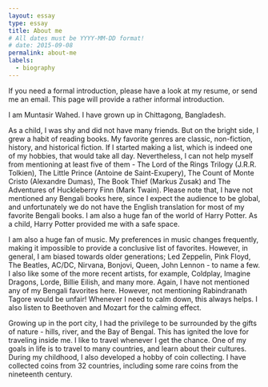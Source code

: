 ```yaml
---
layout: essay
type: essay
title: About me
# All dates must be YYYY-MM-DD format!
# date: 2015-09-08
permalink: about-me
labels:
  - biography
---
```


If you need a formal introduction, please have a look at my resume, or send me an email. This page will provide a rather informal introduction. 

I am Muntasir Wahed. I have grown up in Chittagong, Bangladesh. 

As a child, I was shy and did not have many friends. But on the bright side, I grew a habit of reading books. My favorite genres are classic, non-fiction, history, and historical fiction. If I started making a list, which is indeed one of my hobbies, that would take all day. Nevertheless, I can not help myself from mentioning at least five of them - The Lord of the Rings Trilogy (J.R.R. Tolkien), The Little Prince (Antoine de Saint-Exupery), The Count of Monte Cristo (Alexandre Dumas), The Book Thief (Markus Zusak) and  The Adventures of Huckleberry Finn (Mark Twain). Please note that, I have not mentioned any Bengali books here, since I expect the audience to be global, and unfortunately we do not have the English translation for most of my favorite Bengali books. I am also a huge fan of the world of Harry Potter. As a child, Harry Potter provided me with a safe space.

I am also a huge fan of music. My preferences in music changes frequently, making it impossible to provide a conclusive list of favorites. However, in general, I am biased towards older generations; Led Zeppelin, Pink Floyd, The Beatles, AC/DC, Nirvana, Bonjovi, Queen, John Lennon - to name a few. I also like some of the more recent artists, for example, Coldplay, Imagine Dragons, Lorde, Billie Eilish, and many more. Again, I have not mentioned any of my Bengali favorites here. However, not mentioning Rabindranath Tagore would be unfair! Whenever I need to calm down, this always helps. I also listen to Beethoven and Mozart for the calming effect.

Growing up in the port city, I had the privilege to be surrounded by the gifts of nature - hills, river, and the Bay of Bengal. This has ignited the love for traveling inside me. I like to travel whenever I get the chance. One of my goals in life is to travel to many countries, and learn about their cultures. During my childhood, I also developed a hobby of coin collecting. I have collected coins from 32 countries, including some rare coins from the nineteenth century. 
